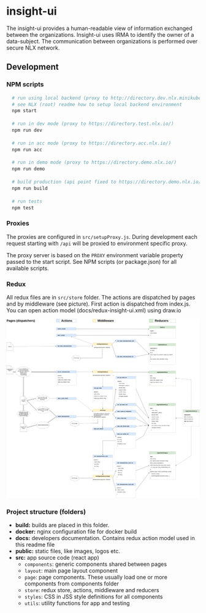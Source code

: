 # insight-ui

The insight-ui provides a human-readable view of information exchanged between the organizations. Insight-ui uses IRMA to identify the owner of a data-subject. The communication between organizations is performed over secure NLX network.

## Development

### NPM scripts

```bash
  # run using local backend (proxy to http://directory.dev.nlx.minikube:30080)
  # see NLX (root) readme how to setup local backend environment
  npm start

  # run in dev mode (proxy to https://directory.test.nlx.io/)
  npm run dev

  # run in acc mode (proxy to https://directory.acc.nlx.io/)
  npm run acc

  # run in demo mode (proxy to https://directory.demo.nlx.io/)
  npm run demo

  # build production (api point fixed to https://directory.demo.nlx.io/)
  npm run build

  # run tests
  npm test
```

### Proxies

The proxies are configured in `src/setupProxy.js`.
During development each request starting with `/api` will be proxied to environment specific proxy.

The proxy server is based on the `PROXY` environment variable property passed to the start script. See NPM scripts (or package.json) for all available scripts.

### Redux

All redux files are in `src/store` folder. The actions are dispatched by pages and by middleware (see picture). First action is dispatched from index.js. You can open action model (docs/redux-insight-ui.xml) using draw.io

![redux-actions](docs/redux-insight-ui.jpg)

### Project structure (folders)

- **build:** builds are placed in this folder.
- **docker:** nginx configuration file for docker build
- **docs:** developers documentation. Contains redux action model used in this readme file
- **public:** static files, like images, logos etc.
- **src:** app source code (react app)
  - `components`: generic components shared between pages
  - `layout`: main page layout component
  - `page`: page components. These usually load one or more components from components folder
  - `store`: redux store, actions, middleware and reducers
  - `styles`: CSS in JSS style definitions for all components
  - `utils`: utility functions for app and testing
